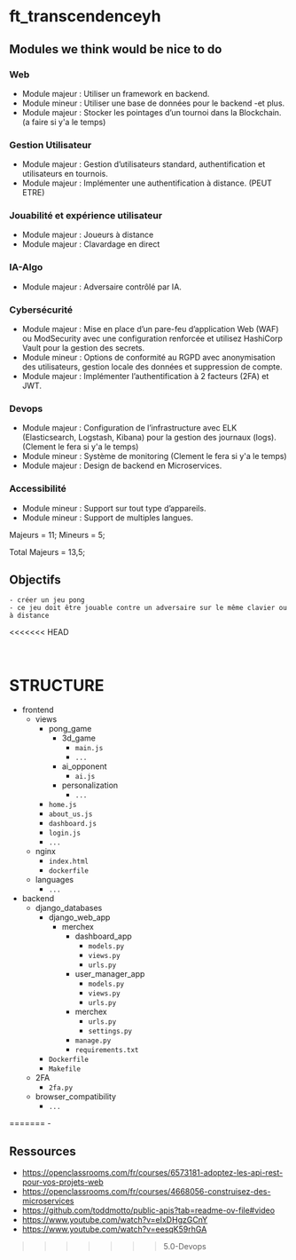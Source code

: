 # ft_transcendenceyh

## Modules we think would be nice to do

### Web
- Module majeur : Utiliser un framework en backend.
- Module mineur : Utiliser une base de données pour le backend -et plus.
- Module majeur : Stocker les pointages d’un tournoi dans la Blockchain. (a faire si y'a le temps)

### Gestion Utilisateur
- Module majeur : Gestion d’utilisateurs standard, authentification et utilisateurs en tournois.
- Module majeur : Implémenter une authentification à distance. (PEUT ETRE)

### Jouabilité et expérience utilisateur
- Module majeur : Joueurs à distance
- Module majeur : Clavardage en direct

### IA-Algo
- Module majeur : Adversaire contrôlé par IA.

### Cybersécurité
- Module majeur : Mise en place d’un pare-feu d’application Web (WAF) ou
ModSecurity avec une configuration renforcée et utilisez HashiCorp Vault pour la
gestion des secrets.
- Module mineur : Options de conformité au RGPD avec anonymisation des utilisateurs, gestion locale des données et suppression de compte.
- Module majeur : Implémenter l’authentification à 2 facteurs (2FA) et JWT.

### Devops
- Module majeur : Configuration de l’infrastructure avec ELK (Elasticsearch, Logstash, Kibana) pour la gestion des journaux (logs). (Clement le fera si y'a le temps)
- Module mineur : Système de monitoring (Clement le fera si y'a le temps)
- Module majeur : Design de backend en Microservices.

### Accessibilité
- Module mineur : Support sur tout type d’appareils.
- Module mineur : Support de multiples langues.

Majeurs = 11;
Mineurs = 5;

Total Majeurs = 13,5;

## Objectifs
	- créer un jeu pong
	- ce jeu doit être jouable contre un adversaire sur le même clavier ou à distance
<<<<<<< HEAD

&nbsp;

# STRUCTURE

- frontend
	- views
		- pong_game
			- 3d_game
				- `main.js`
				- `...`
			- ai_opponent
				- `ai.js`
			- personalization
				- `...`
		- `home.js`
		- `about_us.js`
		- `dashboard.js`
		- `login.js`
		- `...`
	- nginx
		- `index.html`
		- `dockerfile`
	- languages
		- `...`
- backend
	- django_databases
   		- django_web_app
	   		- merchex
				- dashboard_app
					- `models.py`
					- `views.py`
					- `urls.py`
				- user_manager_app
					- `models.py`
					- `views.py`
					- `urls.py`
	  			- merchex
					- `urls.py`
					- `settings.py`
	       		- `manage.py`
	       		- `requirements.txt`
        - `Dockerfile`
  		- `Makefile`
	- 2FA
		- `2fa.py`
	- browser_compatibility
		- `...`



=======
	-

## Ressources
- https://openclassrooms.com/fr/courses/6573181-adoptez-les-api-rest-pour-vos-projets-web
- https://openclassrooms.com/fr/courses/4668056-construisez-des-microservices
- https://github.com/toddmotto/public-apis?tab=readme-ov-file#video
- https://www.youtube.com/watch?v=eIxDHgzGCnY
- https://www.youtube.com/watch?v=eesqK59rhGA
>>>>>>> 5.0-Devops
